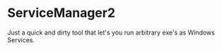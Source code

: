 # ServiceManager2
Just a quick and dirty tool that let's you run arbitrary exe's as Windows Services.
